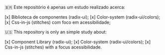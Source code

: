 🇧🇷 Este repositório é apenas um estudo realizado acerca:

[x] Biblioteca de componentes (radix-ui);
[x] Color-system (radix-ui/colors);
[x] Css-in-js (stitches) com foco em acessibilidade;

🇺🇸 This repository is only an simple study about:

[x] Component Library (radix-ui);
[x] Color-system (radix-ui/colors);
[x] Css-in-js (stitches) with a focus acessibilidade.
